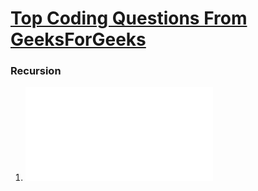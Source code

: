 
# [Top Coding Questions From GeeksForGeeks](https://www.geeksforgeeks.org/must-do-coding-questions-for-companies-like-amazon-microsoft-adobe/#recursion)


### Recursion

1. ![Flood Fill Algoithm](FloodFillAlgorithm.py)
